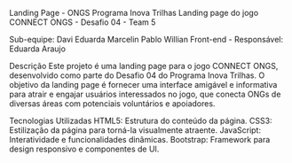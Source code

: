 Landing Page - ONGS
Programa Inova Trilhas
Landing page do jogo CONNECT ONGS - Desafio 04 - Team 5

Sub-equipe:
Davi
Eduarda
Marcelin
Pablo
Willian
Front-end - Responsável: Eduarda Araujo

Descrição
Este projeto é uma landing page para o jogo CONNECT ONGS, desenvolvido como parte do Desafio 04 do Programa Inova Trilhas. O objetivo da landing page é fornecer uma interface amigável e informativa para atrair e engajar usuários interessados no jogo, que conecta ONGs de diversas áreas com potenciais voluntários e apoiadores.

Tecnologias Utilizadas
HTML5: Estrutura do conteúdo da página.
CSS3: Estilização da página para torná-la visualmente atraente.
JavaScript: Interatividade e funcionalidades dinâmicas.
Bootstrap: Framework para design responsivo e componentes de UI.
